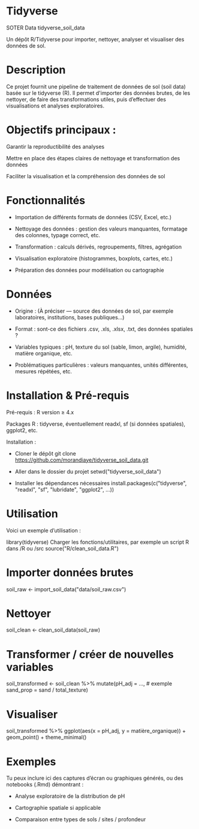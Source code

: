 # Tidyverse 
SOTER Data 
tidyverse_soil_data

Un dépôt R/Tidyverse pour importer, nettoyer, analyser et visualiser des données de sol.


# Description

Ce projet fournit une pipeline de traitement de données de sol (soil data) basée sur le tidyverse (R). Il permet d'importer des données brutes, de les nettoyer, de faire des transformations utiles, puis d’effectuer des visualisations et analyses exploratoires.

# Objectifs principaux :

Garantir la reproductibilité des analyses

Mettre en place des étapes claires de nettoyage et transformation des données

Faciliter la visualisation et la compréhension des données de sol

# Fonctionnalités

- Importation de différents formats de données (CSV, Excel, etc.)

- Nettoyage des données : gestion des valeurs manquantes, formatage des colonnes, typage correct, etc.

- Transformation : calculs dérivés, regroupements, filtres, agrégation

- Visualisation exploratoire (histogrammes, boxplots, cartes, etc.)

- Préparation des données pour modélisation ou cartographie

# Données

- Origine : (À préciser — source des données de sol, par exemple laboratoires, institutions, bases publiques…)

- Format : sont-ce des fichiers .csv, .xls, .xlsx, .txt, des données spatiales ?

- Variables typiques : pH, texture du sol (sable, limon, argile), humidité, matière organique, etc.

- Problématiques particulières : valeurs manquantes, unités différentes, mesures répétées, etc.

# Installation & Pré-requis

Pré-requis : R version ≥ 4.x

Packages R : tidyverse, éventuellement readxl, sf (si données spatiales), ggplot2, etc.

Installation :
- Cloner le dépôt git clone https://github.com/morandiaye/tidyverse_soil_data.git

- Aller dans le dossier du projet setwd("tidyverse_soil_data")

- Installer les dépendances nécessaires install.packages(c("tidyverse", "readxl", "sf", "lubridate", "ggplot2", …))

# Utilisation

Voici un exemple d’utilisation :

library(tidyverse)
Charger les fonctions/utilitaires, par exemple un script R dans /R ou /src
source("R/clean_soil_data.R")

# Importer données brutes
soil_raw <- import_soil_data("data/soil_raw.csv")

# Nettoyer
soil_clean <- clean_soil_data(soil_raw)

# Transformer / créer de nouvelles variables
soil_transformed <- soil_clean %>% mutate(pH_adj = …, # exemple  sand_prop = sand / total_texture)

# Visualiser
soil_transformed %>%
  ggplot(aes(x = pH_adj, y = matière_organique)) +
  geom_point() +
  theme_minimal()

# Exemples

Tu peux inclure ici des captures d’écran ou graphiques générés, ou des notebooks (.Rmd) démontrant :

- Analyse exploratoire de la distribution de pH

- Cartographie spatiale si applicable

- Comparaison entre types de sols / sites / profondeur

